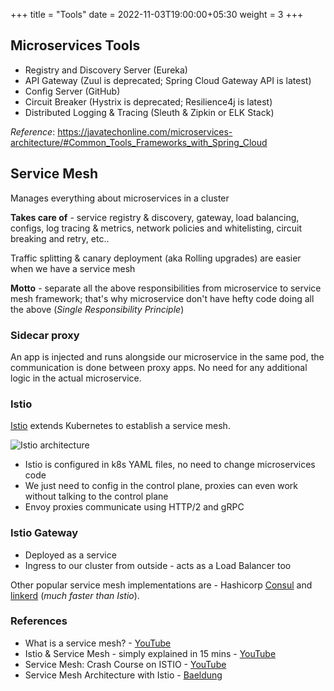 +++
title = "Tools"
date = 2022-11-03T19:00:00+05:30
weight = 3
+++

## Microservices Tools
- Registry and Discovery Server (Eureka)
- API Gateway (Zuul is deprecated; Spring Cloud Gateway API is latest)
- Config Server (GitHub)
- Circuit Breaker (Hystrix is deprecated; Resilience4j is latest)
- Distributed Logging & Tracing (Sleuth & Zipkin or ELK Stack)

_Reference_: https://javatechonline.com/microservices-architecture/#Common_Tools_Frameworks_with_Spring_Cloud


## Service Mesh
Manages everything about microservices in a cluster

**Takes care of** - service registry & discovery, gateway, load balancing, configs, log tracing & metrics, network policies and whitelisting, circuit breaking and retry, etc..

Traffic splitting & canary deployment (aka Rolling upgrades) are easier when we have a service mesh

**Motto** - separate all the above responsibilities from microservice to service mesh framework; that's why microservice don't have hefty code doing all the above (_Single Responsibility Principle_)

### Sidecar proxy
An app is injected and runs alongside our microservice in the same pod, the communication is done between proxy apps. No need for any additional logic in the actual microservice.

### Istio
[Istio](https://istio.io/) extends Kubernetes to establish a service mesh.

![Istio architecture](https://i.imgur.com/YeeOz0M.png)

- Istio is configured in k8s YAML files, no need to change microservices code
- We just need to config in the control plane, proxies can even work without talking to the control plane
- Envoy proxies communicate using HTTP/2 and gRPC

### Istio Gateway
- Deployed as a service
- Ingress to our cluster from outside - acts as a Load Balancer too

Other popular service mesh implementations are - Hashicorp [Consul](https://www.consul.io/) and [linkerd](https://linkerd.io/) (_much faster than Istio_).

### References
- What is a service mesh? - [YouTube](https://youtu.be/QiXK0B9FhO0)
- Istio & Service Mesh - simply explained in 15 mins - [YouTube](https://youtu.be/16fgzklcF7Y)
- Service Mesh: Crash Course on ISTIO - [YouTube](https://youtu.be/Cn2LHqdHwXM)
- Service Mesh Architecture with Istio - [Baeldung](https://www.baeldung.com/ops/istio-service-mesh)